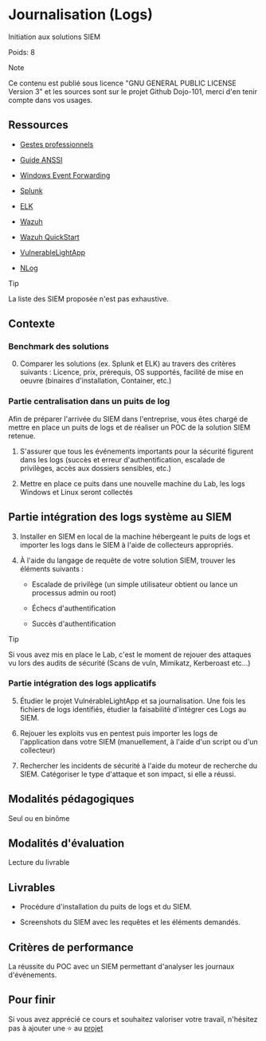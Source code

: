 # Journalisation (Logs)

Initiation aux solutions SIEM

Poids: 8

> [!NOTE] 
> Ce contenu est publié sous licence "GNU GENERAL PUBLIC LICENSE Version 3" et les sources sont sur le projet Github Dojo-101, merci d'en tenir compte dans vos usages.

## Ressources

* [Gestes professionnels](https://github.com/Aif4thah/Dojo-101)

* [Guide ANSSI](https://cyber.gouv.fr/publications)

* [Windows Event Forwarding](https://learn.microsoft.com/fr-fr/windows/security/operating-system-security/device-management/use-windows-event-forwarding-to-assist-in-intrusion-detection)

* [Splunk](https://www.splunk.com/fr_fr)

* [ELK](https://www.elastic.co/fr/security)

* [Wazuh](https://wazuh.com/)

* [Wazuh QuickStart](https://documentation.wazuh.com/current/quickstart.html)

* [VulnerableLightApp](https://github.com/Aif4thah/VulnerableLightApp)

* [NLog](https://nlog-project.org/config/)

> [!TIP]
> La liste des SIEM proposée n'est pas exhaustive.

## Contexte


### Benchmark des solutions

0. Comparer les solutions (ex. Splunk et ELK) au travers des critères suivants : Licence, prix, prérequis, OS supportés, facilité de mise en oeuvre (binaires d'installation, Container, etc.)


### Partie centralisation dans un puits de log

Afin de préparer l'arrivée du SIEM dans l'entreprise, vous êtes chargé de mettre en place un puits de logs et de réaliser un POC de la solution SIEM retenue.

1. S'assurer que tous les événements importants pour la sécurité figurent dans les logs (succès et erreur d'authentification, escalade de privilèges, accès aux dossiers sensibles, etc.)

2. Mettre en place ce puits dans une nouvelle machine du Lab, les logs Windows et Linux seront collectés

## Partie intégration des logs système au SIEM

3. Installer en SIEM en local de la machine hébergeant le puits de logs et importer les logs dans le SIEM à l'aide de collecteurs appropriés.

4. À l'aide du langage de requête de votre solution SIEM, trouver les éléments suivants :

    * Escalade de privilège (un simple utilisateur obtient ou lance un processus admin ou root)

    * Échecs d'authentification

    * Succès d'authentification

> [!TIP]
> Si vous avez mis en place le Lab, c'est le moment de rejouer des attaques vu lors des audits de sécurité (Scans de vuln, Mimikatz, Kerberoast etc...)


### Partie intégration des logs applicatifs

5. Étudier le projet VulnérableLightApp et sa journalisation. Une fois les fichiers de logs identifiés, étudier la faisabilité d'intégrer ces Logs au SIEM.

6. Rejouer les exploits vus en pentest puis importer les logs de l'application dans votre SIEM (manuellement, à l'aide d'un script ou d'un collecteur)

7. Rechercher les incidents de sécurité à l'aide du moteur de recherche du SIEM. Catégoriser le type d'attaque et son impact, si elle a réussi.


## Modalités pédagogiques

Seul ou en binôme

## Modalités d'évaluation

Lecture du livrable

## Livrables

* Procédure d'installation du puits de logs et du SIEM.

* Screenshots du SIEM avec les requêtes et les éléments demandés.

## Critères de performance

La réussite du POC avec un SIEM permettant d'analyser les journaux d'événements.

## Pour finir

Si vous avez apprécié ce cours et souhaitez valoriser votre travail, n'hésitez pas à ajouter une ⭐ au [projet](https://github.com/Aif4thah/Dojo-101)